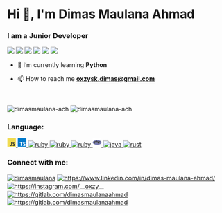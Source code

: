 <h1 align="left">Hi 👋, I'm Dimas Maulana Ahmad</h1>
<h3 align="left">I am a Junior Developer</h3>

<p align="left"> 
 <img src="https://img.shields.io/badge/OS-Arch-blue?&logo=arch-linux" />
 <img src="https://img.shields.io/badge/OS-Mac%20Os-white?&logo=apple" />
 <img src="https://img.shields.io/badge/Text%20Editor-Visual%20Studio%20Code-blue?&logo=visual%20studio%20code&logoColor=blue" />
 <img src="https://img.shields.io/badge/Text%20Editor-Intellij%20Idea-red?&logo=intellij%20idea&logoColor=red" />
 <img src="https://img.shields.io/badge/Text%20Editor-Xcode-blue?&logo=Xcode&logoColor=blue" />
 <img src="https://img.shields.io/badge/Text%20Editor-Android%20Studio-green?&logo=Android-Studio&logoColor=green" />
</p>

 - 🌱 I’m currently learning **Python**
 
 - 📫 How to reach me **oxzysk.dimas@gmail.com**

<br/>
<p>
<img align="center" src="https://github-readme-stats.vercel.app/api?username=dimasmaulana-ach&show_icons=true&theme=github_dark" alt="dimasmaulana-ach" />
<!-- <img align="center" src="https://github-readme-streak-stats.herokuapp.com/?user=dimasmaulana-ach&locale=en&theme=github_dark" alt="dimasmaulana-ach" /> -->
<img align="center" src="https://github-readme-stats.vercel.app/api/top-langs?username=dimasmaulana-ach&show_icons=true&locale=en&layout=compact&theme=github_dark" alt="dimasmaulana-ach" />
</p>


<h3 align="left">Language:</h3>
<a href="https://developer.mozilla.org/en-US/docs/Web/JavaScript" target="_blank" rel="noreferrer"> <img src="https://raw.githubusercontent.com/devicons/devicon/master/icons/javascript/javascript-original.svg" alt="javascript" width="20" height="20"/> </a> 
<a href="https://www.typescriptlang.org/" target="_blank" rel="noreferrer"> <img src="https://raw.githubusercontent.com/devicons/devicon/master/icons/typescript/typescript-original.svg" alt="typescript" width="20" height="20"/> </a>
<a href="https://dart.dev/" target="_blank" rel="noreferrer"> <img src="https://www.vectorlogo.zone/logos/kotlin/kotlin-icon.svg" alt="ruby" width="20" height="20"/> </a>
<a href="https://dart.dev/" target="_blank" rel="noreferrer"> <img src="https://www.vectorlogo.zone/logos/ruby-lang/ruby-lang-icon.svg" alt="ruby" width="20" height="20"/> </a>
<a href="https://dart.dev/" target="_blank" rel="noreferrer"> <img src="https://www.vectorlogo.zone/logos/dartlang/dartlang-icon.svg" alt="ruby" width="20" height="20"/> </a>
<a href="https://www.php.net" target="_blank" rel="noreferrer"> <img src="https://raw.githubusercontent.com/devicons/devicon/master/icons/php/php-original.svg" alt="php" width="20" height="20"/> </a> 
<a href="https://dart.dev/" target="_blank" rel="noreferrer"> <img src="https://www.vectorlogo.zone/logos/java/java-icon.svg" alt="java" width="20" height="20"/> </a>
<a href="https://www.rust-lang.org" target="_blank" rel="noreferrer"> <img src="https://www.rust-lang.org/logos/rust-logo-64x64.png" alt="rust" width="20" height="20"/> </a> 

<h3 align="left">Connect with me:</h3>
<p align="left">
<a href="https://dev.to/dimasmaulana" target="blank"><img align="center" src="https://dev-to-uploads.s3.amazonaws.com/uploads/logos/resized_logo_UQww2soKuUsjaOGNB38o.png" alt="dimasmaulana" height="30" width="40" /></a>
<a href="https://www.linkedin.com/in/dimas-maulana-ahmad/" target="blank"><img align="center" src="https://raw.githubusercontent.com/rahuldkjain/github-profile-readme-generator/master/src/images/icons/Social/linked-in-alt.svg" alt="https://www.linkedin.com/in/dimas-maulana-ahmad/" height="30" width="40" /></a>
<a href="https://instagram.com/__oxzy__" target="blank"><img align="center" src="https://raw.githubusercontent.com/rahuldkjain/github-profile-readme-generator/master/src/images/icons/Social/instagram.svg" alt="https://instagram.com/__oxzy__" height="30" width="40" /></a>
<a href="https://gitlab.com/dimasmaulanaahmad" target="blank"><img align="center" src="https://about.gitlab.com/images/press/press-kit-icon.svg" alt="https://gitlab.com/dimasmaulanaahmad" height="30" width="40" /></a>
<a href="https://bitbucket.org/dimasmaulana-ach/workspace/overview" target="blank"><img align="center" src="https://github.com/dimasmaulana-ach/dimasmaulana-ach/blob/main/bitbucket.png" alt="https://gitlab.com/dimasmaulanaahmad" height="30" width="40" /></a>
</p>
